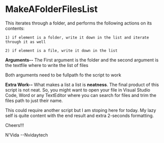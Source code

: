 # MakeAFolderFilesList

 This iterates through a folder, and performs the following actions on its contents:
 
	1) if element is a folder, write it down in the list and iterate through it as well

	2) if element is a file, write it down in the list 


**Arguments--**
The First argument is the folder and the second argument is the textfile where to write the list of files

Both arguments need to be fullpath fo the script to work


**Extra Work--**
What makes a list a list is **neatness**. The final product of this script is not neat. 
So, you might want to open your file in Visual Studio Code, Word or any TextEditor where you can search for files and trim the files path to just their name. 

This could require another script but I am stoping here for today. My lazy self is quite content with the end result and extra 2-seconds formatting.

Cheers!!!

N'Vida 
--Nvidaytech



 
